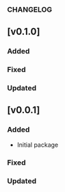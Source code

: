 ### CHANGELOG

## [v0.1.0]

### Added

### Fixed

### Updated

## [v0.0.1]

### Added

- Initial package

### Fixed

### Updated
